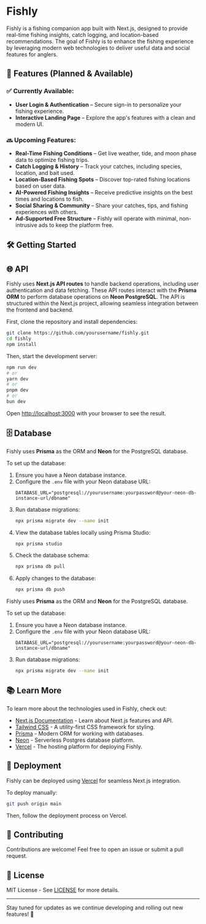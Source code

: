 # Fishly

Fishly is a fishing companion app built with Next.js, designed to provide real-time fishing insights, catch logging, and location-based recommendations. The goal of Fishly is to enhance the fishing experience by leveraging modern web technologies to deliver useful data and social features for anglers.

## 🚀 Features (Planned & Available)

### ✅ Currently Available:

- **User Login & Authentication** – Secure sign-in to personalize your fishing experience.
- **Interactive Landing Page** – Explore the app's features with a clean and modern UI.

### 🔜 Upcoming Features:

- **Real-Time Fishing Conditions** – Get live weather, tide, and moon phase data to optimize fishing trips.
- **Catch Logging & History** – Track your catches, including species, location, and bait used.
- **Location-Based Fishing Spots** – Discover top-rated fishing locations based on user data.
- **AI-Powered Fishing Insights** – Receive predictive insights on the best times and locations to fish.
- **Social Sharing & Community** – Share your catches, tips, and fishing experiences with others.
- **Ad-Supported Free Structure** – Fishly will operate with minimal, non-intrusive ads to keep the platform free.

## 🛠 Getting Started

## 🌐 API

Fishly uses **Next.js API routes** to handle backend operations, including user authentication and data fetching. These API routes interact with the **Prisma ORM** to perform database operations on **Neon PostgreSQL**. The API is structured within the Next.js project, allowing seamless integration between the frontend and backend.

First, clone the repository and install dependencies:

```bash
git clone https://github.com/yourusername/fishly.git
cd fishly
npm install
```

Then, start the development server:

```bash
npm run dev
# or
yarn dev
# or
pnpm dev
# or
bun dev
```

Open [http://localhost:3000](http://localhost:3000) with your browser to see the result.

## 🗄 Database

Fishly uses **Prisma** as the ORM and **Neon** for the PostgreSQL database.

To set up the database:

1. Ensure you have a Neon database instance.
2. Configure the `.env` file with your Neon database URL:
   ```env
   DATABASE_URL="postgresql://yourusername:yourpassword@your-neon-db-instance-url/dbname"
   ```
3. Run database migrations:
   ```bash
   npx prisma migrate dev --name init
   ```
4. View the database tables locally using Prisma Studio:
   ```bash
   npx prisma studio
   ```
5. Check the database schema:
   ```bash
   npx prisma db pull
   ```
6. Apply changes to the database:
   ```bash
   npx prisma db push
   ```

Fishly uses **Prisma** as the ORM and **Neon** for the PostgreSQL database.

To set up the database:

1. Ensure you have a Neon database instance.
2. Configure the `.env` file with your Neon database URL:
   ```env
   DATABASE_URL="postgresql://yourusername:yourpassword@your-neon-db-instance-url/dbname"
   ```
3. Run database migrations:
   ```bash
   npx prisma migrate dev --name init
   ```

## 📚 Learn More

To learn more about the technologies used in Fishly, check out:

- [Next.js Documentation](https://nextjs.org/docs) - Learn about Next.js features and API.
- [Tailwind CSS](https://tailwindcss.com) - A utility-first CSS framework for styling.
- [Prisma](https://www.prisma.io) - Modern ORM for working with databases.
- [Neon](https://neon.tech) - Serverless Postgres database platform.
- [Vercel](https://vercel.com) - The hosting platform for deploying Fishly.

## 🚀 Deployment

Fishly can be deployed using [Vercel](https://vercel.com/new) for seamless Next.js integration.

To deploy manually:

```bash
git push origin main
```

Then, follow the deployment process on Vercel.

## 🤝 Contributing

Contributions are welcome! Feel free to open an issue or submit a pull request.

## 📄 License

MIT License - See [LICENSE](LICENSE) for more details.

---

Stay tuned for updates as we continue developing and rolling out new features! 🎣

